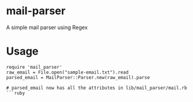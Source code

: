 mail-parser
===========

A simple mail parser using Regex

Usage
=====

```
require 'mail_parser'
raw_email = File.open("sample-email.txt").read
parsed_email = MailParser::Parser.new(raw_email).parse

# parsed_email now has all the attributes in lib/mail_parser/mail.rb
```ruby